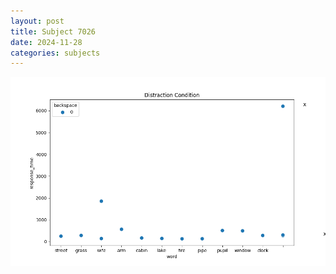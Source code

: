 ```yaml
---
layout: post
title: Subject 7026
date: 2024-11-28
categories: subjects
---
```


![](data/7026/run-16/7026_rt_acc_fuzzy_delay.png)
